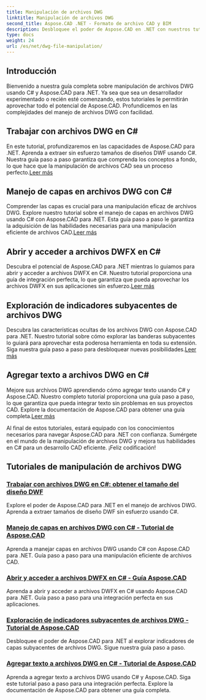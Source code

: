 ```yaml
---
title: Manipulación de archivos DWG
linktitle: Manipulación de archivos DWG
second_title: Aspose.CAD .NET - Formato de archivo CAD y BIM
description: Desbloquee el poder de Aspose.CAD en .NET con nuestros tutoriales DWG. Domine C# para un manejo eficiente de CAD, extrayendo tamaños de diseño DWF sin problemas.
type: docs
weight: 24
url: /es/net/dwg-file-manipulation/
---
```


## Introducción

Bienvenido a nuestra guía completa sobre manipulación de archivos DWG usando C# y Aspose.CAD para .NET. Ya sea que sea un desarrollador experimentado o recién esté comenzando, estos tutoriales le permitirán aprovechar todo el potencial de Aspose.CAD. Profundicemos en las complejidades del manejo de archivos DWG con facilidad.

## Trabajar con archivos DWG en C#
 En este tutorial, profundizaremos en las capacidades de Aspose.CAD para .NET. Aprenda a extraer sin esfuerzo tamaños de diseños DWF usando C#. Nuestra guía paso a paso garantiza que comprenda los conceptos a fondo, lo que hace que la manipulación de archivos CAD sea un proceso perfecto.[Leer más](./get-size-of-dwf-layout/)

## Manejo de capas en archivos DWG con C#
Comprender las capas es crucial para una manipulación eficaz de archivos DWG. Explore nuestro tutorial sobre el manejo de capas en archivos DWG usando C# con Aspose.CAD para .NET. Esta guía paso a paso le garantiza la adquisición de las habilidades necesarias para una manipulación eficiente de archivos CAD.[Leer más](./support-of-layers/)

## Abrir y acceder a archivos DWFX en C#
 Descubra el potencial de Aspose.CAD para .NET mientras lo guiamos para abrir y acceder a archivos DWFX en C#. Nuestro tutorial proporciona una guía de integración perfecta, lo que garantiza que pueda aprovechar los archivos DWFX en sus aplicaciones sin esfuerzo.[Leer más](./opening-and-accessing-dwfx-files/)

## Exploración de indicadores subyacentes de archivos DWG
 Descubra las características ocultas de los archivos DWG con Aspose.CAD para .NET. Nuestro tutorial sobre cómo explorar las banderas subyacentes lo guiará para aprovechar esta poderosa herramienta en toda su extensión. Siga nuestra guía paso a paso para desbloquear nuevas posibilidades.[Leer más](./exploring-underlay-flags-of-dwg/)

## Agregar texto a archivos DWG en C# 
Mejore sus archivos DWG aprendiendo cómo agregar texto usando C# y Aspose.CAD. Nuestro completo tutorial proporciona una guía paso a paso, lo que garantiza que pueda integrar texto sin problemas en sus proyectos CAD. Explore la documentación de Aspose.CAD para obtener una guía completa.[Leer más](./adding-text-to-dwg/)

Al final de estos tutoriales, estará equipado con los conocimientos necesarios para navegar Aspose.CAD para .NET con confianza. Sumérgete en el mundo de la manipulación de archivos DWG y mejora tus habilidades en C# para un desarrollo CAD eficiente. ¡Feliz codificación!
## Tutoriales de manipulación de archivos DWG
### [Trabajar con archivos DWG en C#: obtener el tamaño del diseño DWF](./get-size-of-dwf-layout/)
Explore el poder de Aspose.CAD para .NET en el manejo de archivos DWG. Aprenda a extraer tamaños de diseño DWF sin esfuerzo usando C#.
### [Manejo de capas en archivos DWG con C# - Tutorial de Aspose.CAD](./support-of-layers/)
Aprenda a manejar capas en archivos DWG usando C# con Aspose.CAD para .NET. Guía paso a paso para una manipulación eficiente de archivos CAD.
### [Abrir y acceder a archivos DWFX en C# - Guía Aspose.CAD](./opening-and-accessing-dwfx-files/)
Aprenda a abrir y acceder a archivos DWFX en C# usando Aspose.CAD para .NET. Guía paso a paso para una integración perfecta en sus aplicaciones.
### [Exploración de indicadores subyacentes de archivos DWG - Tutorial de Aspose.CAD](./exploring-underlay-flags-of-dwg/)
Desbloquee el poder de Aspose.CAD para .NET al explorar indicadores de capas subyacentes de archivos DWG. Sigue nuestra guía paso a paso.
### [Agregar texto a archivos DWG en C# - Tutorial de Aspose.CAD](./adding-text-to-dwg/)
Aprenda a agregar texto a archivos DWG usando C# y Aspose.CAD. Siga este tutorial paso a paso para una integración perfecta. Explore la documentación de Aspose.CAD para obtener una guía completa.